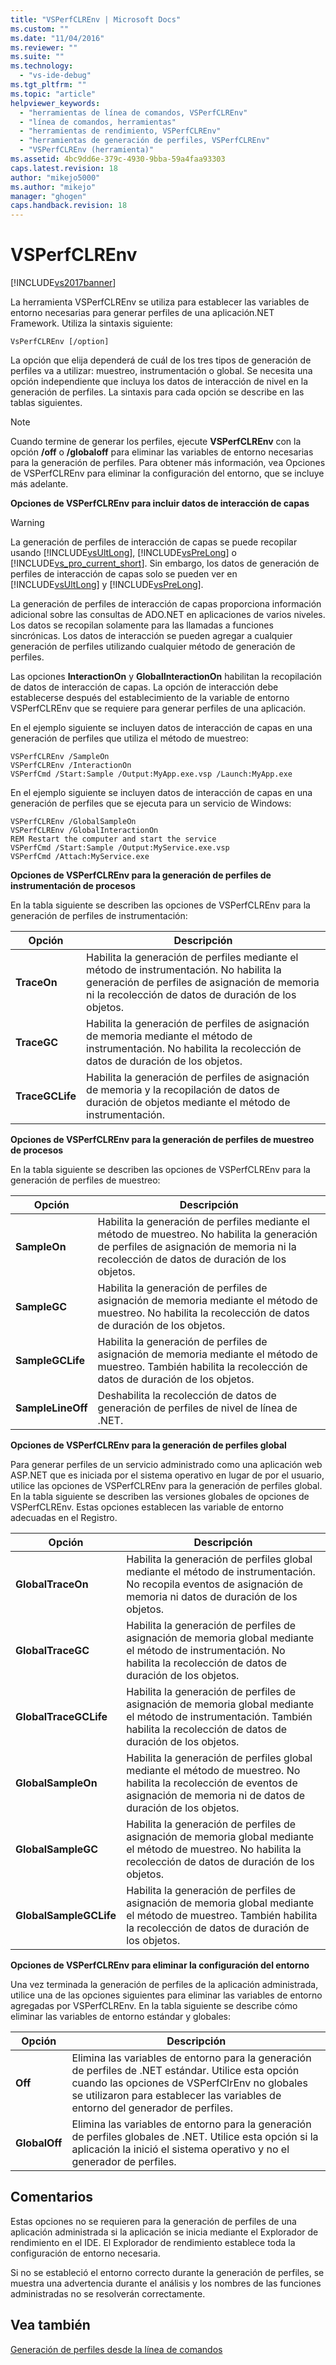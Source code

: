 ```yaml
---
title: "VSPerfCLREnv | Microsoft Docs"
ms.custom: ""
ms.date: "11/04/2016"
ms.reviewer: ""
ms.suite: ""
ms.technology: 
  - "vs-ide-debug"
ms.tgt_pltfrm: ""
ms.topic: "article"
helpviewer_keywords: 
  - "herramientas de línea de comandos, VSPerfCLREnv"
  - "línea de comandos, herramientas"
  - "herramientas de rendimiento, VSPerfCLREnv"
  - "herramientas de generación de perfiles, VSPerfCLREnv"
  - "VSPerfCLREnv (herramienta)"
ms.assetid: 4bc9dd6e-379c-4930-9bba-59a4faa93303
caps.latest.revision: 18
author: "mikejo5000"
ms.author: "mikejo"
manager: "ghogen"
caps.handback.revision: 18
---
```

# VSPerfCLREnv
[!INCLUDE[vs2017banner](../code-quality/includes/vs2017banner.md)]

La herramienta VSPerfCLREnv se utiliza para establecer las variables de entorno necesarias para generar perfiles de una aplicación.NET Framework.  Utiliza la sintaxis siguiente:  
  
```  
VsPerfCLREnv [/option]  
```  
  
 La opción que elija dependerá de cuál de los tres tipos de generación de perfiles va a utilizar: muestreo, instrumentación o global.  Se necesita una opción independiente que incluya los datos de interacción de nivel en la generación de perfiles.  La sintaxis para cada opción se describe en las tablas siguientes.  
  
> [!NOTE]
>  Cuando termine de generar los perfiles, ejecute **VSPerfCLREnv** con la opción **\/off** o **\/globaloff** para eliminar las variables de entorno necesarias para la generación de perfiles.  Para obtener más información, vea Opciones de VSPerfCLREnv para eliminar la configuración del entorno, que se incluye más adelante.  
  
 **Opciones de VSPerfCLREnv para incluir datos de interacción de capas**  
  
> [!WARNING]
>  La generación de perfiles de interacción de capas se puede recopilar usando [!INCLUDE[vsUltLong](../code-quality/includes/vsultlong_md.md)], [!INCLUDE[vsPreLong](../code-quality/includes/vsprelong_md.md)] o [!INCLUDE[vs_pro_current_short](../profiling/includes/vs_pro_current_short_md.md)].  Sin embargo, los datos de generación de perfiles de interacción de capas solo se pueden ver en [!INCLUDE[vsUltLong](../code-quality/includes/vsultlong_md.md)] y [!INCLUDE[vsPreLong](../code-quality/includes/vsprelong_md.md)].  
  
 La generación de perfiles de interacción de capas proporciona información adicional sobre las consultas de ADO.NET en aplicaciones de varios niveles.  Los datos se recopilan solamente para las llamadas a funciones sincrónicas.  Los datos de interacción se pueden agregar a cualquier generación de perfiles utilizando cualquier método de generación de perfiles.  
  
 Las opciones **InteractionOn** y **GlobalInteractionOn** habilitan la recopilación de datos de interacción de capas.  La opción de interacción debe establecerse después del establecimiento de la variable de entorno VSPerfCLREnv que se requiere para generar perfiles de una aplicación.  
  
 En el ejemplo siguiente se incluyen datos de interacción de capas en una generación de perfiles que utiliza el método de muestreo:  
  
```  
VSPerfCLREnv /SampleOn  
VSPerfCLREnv /InteractionOn  
VSPerfCmd /Start:Sample /Output:MyApp.exe.vsp /Launch:MyApp.exe  
```  
  
 En el ejemplo siguiente se incluyen datos de interacción de capas en una generación de perfiles que se ejecuta para un servicio de Windows:  
  
```  
VSPerfCLREnv /GlobalSampleOn  
VSPerfCLREnv /GlobalInteractionOn  
REM Restart the computer and start the service  
VSPerfCmd /Start:Sample /Output:MyService.exe.vsp   
VSPerfCmd /Attach:MyService.exe  
```  
  
 **Opciones de VSPerfCLREnv para la generación de perfiles de instrumentación de procesos**  
  
 En la tabla siguiente se describen las opciones de VSPerfCLREnv para la generación de perfiles de instrumentación:  
  
|Opción|Descripción|  
|------------|-----------------|  
|**TraceOn**|Habilita la generación de perfiles mediante el método de instrumentación.  No habilita la generación de perfiles de asignación de memoria ni la recolección de datos de duración de los objetos.|  
|**TraceGC**|Habilita la generación de perfiles de asignación de memoria mediante el método de instrumentación.  No habilita la recolección de datos de duración de los objetos.|  
|**TraceGCLife**|Habilita la generación de perfiles de asignación de memoria y la recopilación de datos de duración de objetos mediante el método de instrumentación.|  
  
 **Opciones de VSPerfCLREnv para la generación de perfiles de muestreo de procesos**  
  
 En la tabla siguiente se describen las opciones de VSPerfCLREnv para la generación de perfiles de muestreo:  
  
|Opción|Descripción|  
|------------|-----------------|  
|**SampleOn**|Habilita la generación de perfiles mediante el método de muestreo.  No habilita la generación de perfiles de asignación de memoria ni la recolección de datos de duración de los objetos.|  
|**SampleGC**|Habilita la generación de perfiles de asignación de memoria mediante el método de muestreo.  No habilita la recolección de datos de duración de los objetos.|  
|**SampleGCLife**|Habilita la generación de perfiles de asignación de memoria mediante el método de muestreo.  También habilita la recolección de datos de duración de los objetos.|  
|**SampleLineOff**|Deshabilita la recolección de datos de generación de perfiles de nivel de línea de .NET.|  
  
 **Opciones de VSPerfCLREnv para la generación de perfiles global**  
  
 Para generar perfiles de un servicio administrado como una aplicación web ASP.NET que es iniciada por el sistema operativo en lugar de por el usuario, utilice las opciones de VSPerfCLREnv para la generación de perfiles global.  En la tabla siguiente se describen las versiones globales de opciones de VSPerfCLREnv.  Estas opciones establecen las variable de entorno adecuadas en el Registro.  
  
|Opción|Descripción|  
|------------|-----------------|  
|**GlobalTraceOn**|Habilita la generación de perfiles global mediante el método de instrumentación.  No recopila eventos de asignación de memoria ni datos de duración de los objetos.|  
|**GlobalTraceGC**|Habilita la generación de perfiles de asignación de memoria global mediante el método de instrumentación.  No habilita la recolección de datos de duración de los objetos.|  
|**GlobalTraceGCLife**|Habilita la generación de perfiles de asignación de memoria global mediante el método de instrumentación.  También habilita la recolección de datos de duración de los objetos.|  
|**GlobalSampleOn**|Habilita la generación de perfiles global mediante el método de muestreo.  No habilita la recolección de eventos de asignación de memoria ni de datos de duración de los objetos.|  
|**GlobalSampleGC**|Habilita la generación de perfiles de asignación de memoria global mediante el método de muestreo.  No habilita la recolección de datos de duración de los objetos.|  
|**GlobalSampleGCLife**|Habilita la generación de perfiles de asignación de memoria global mediante el método de muestreo.  También habilita la recolección de datos de duración de los objetos.|  
  
 **Opciones de VSPerfCLREnv para eliminar la configuración del entorno**  
  
 Una vez terminada la generación de perfiles de la aplicación administrada, utilice una de las opciones siguientes para eliminar las variables de entorno agregadas por VSPerfCLREnv.  En la tabla siguiente se describe cómo eliminar las variables de entorno estándar y globales:  
  
|Opción|Descripción|  
|------------|-----------------|  
|**Off**|Elimina las variables de entorno para la generación de perfiles de .NET estándar.  Utilice esta opción cuando las opciones de VSPerfClrEnv no globales se utilizaron para establecer las variables de entorno del generador de perfiles.|  
|**GlobalOff**|Elimina las variables de entorno para la generación de perfiles globales de .NET.  Utilice esta opción si la aplicación la inició el sistema operativo y no el generador de perfiles.|  
  
## Comentarios  
 Estas opciones no se requieren para la generación de perfiles de una aplicación administrada si la aplicación se inicia mediante el Explorador de rendimiento en el IDE.  El Explorador de rendimiento establece toda la configuración de entorno necesaria.  
  
 Si no se estableció el entorno correcto durante la generación de perfiles, se muestra una advertencia durante el análisis y los nombres de las funciones administradas no se resolverán correctamente.  
  
## Vea también  
 [Generación de perfiles desde la línea de comandos](../profiling/using-the-profiling-tools-from-the-command-line.md)